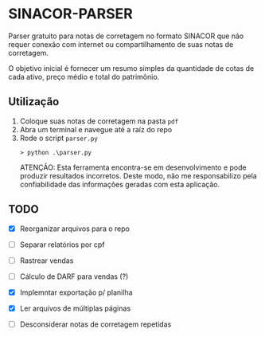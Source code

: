 # SINACOR-PARSER
Parser gratuito para notas de corretagem no formato SINACOR que não requer conexão com internet ou compartilhamento de suas notas de corretagem.

O objetivo inicial é fornecer um resumo simples da quantidade de cotas de cada ativo, preço médio e total do patrimônio.

## Utilização

1. Coloque suas notas de corretagem na pasta `pdf`
2. Abra um terminal e navegue até a raíz do repo
3. Rode o script `parser.py`
    ```
    > python .\parser.py
    ```
    ATENÇÂO: Esta ferramenta encontra-se em desenvolvimento e pode produzir resultados incorretos. Deste modo, não me responsabilizo pela confiabilidade das informações geradas com esta aplicação.

## TODO
- [x] Reorganizar arquivos para o repo
- [ ] Separar relatórios por cpf
- [ ] Rastrear vendas
- [ ] Cálculo de DARF para vendas (?)
- [x] Implemntar exportação p/ planilha
- [x] Ler arquivos de múltiplas páginas
- [ ] Desconsiderar notas de corretagem repetidas


